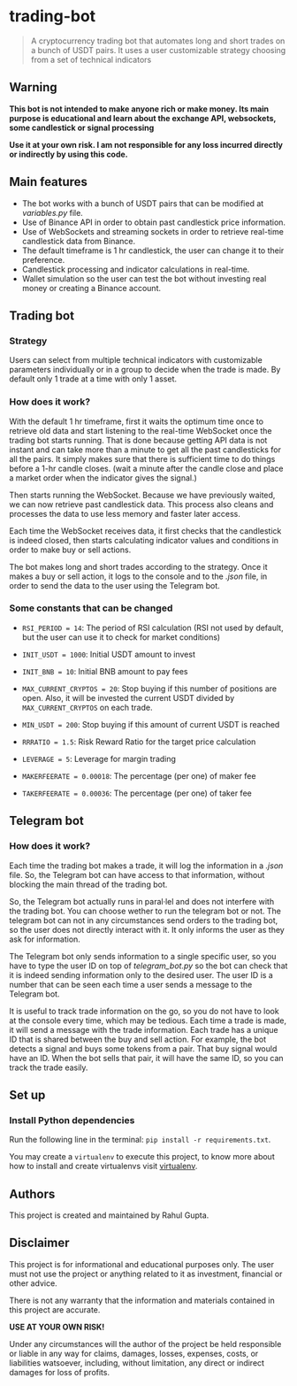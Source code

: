 # trading-bot

> A cryptocurrency trading bot that automates long and short trades on a bunch of USDT pairs. It uses a user customizable strategy choosing from a set of technical indicators
## Warning

**This bot is not intended to make anyone rich or make money. Its main purpose is educational and learn about the exchange API, websockets, some candlestick or signal processing**

**Use it at your own risk. I am not responsible for any loss incurred directly or indirectly by using this code.**

## Main features

- The bot works with a bunch of USDT pairs that can be modified at _variables.py_ file.
- Use of Binance API in order to obtain past candlestick price information.
- Use of WebSockets and streaming sockets in order to retrieve real-time candlestick data from Binance.
- The default timeframe is 1 hr candlestick, the user can change it to their preference.
- Candlestick processing and indicator calculations in real-time.
- Wallet simulation so the user can test the bot without investing real money or creating a Binance account.

## Trading bot

### Strategy
Users can select from multiple technical indicators with customizable parameters individually or in a group to decide when the trade is made. By default only 1 trade at a time with only 1 asset. 

### How does it work?

With the default 1 hr timeframe, first it waits the optimum time once to retrieve old data and start listening to the real-time WebSocket once the trading bot starts running. That is done because getting API data is not instant and can take more than a minute to get all the past candlesticks for all the pairs. It simply makes sure that there is sufficient time to do things before a 1-hr candle closes. (wait a minute after the candle close and place a market order when the indicator gives the signal.)

Then starts running the WebSocket. Because we have previously waited, we can now retrieve past candlestick data. This process also cleans and processes the data to use less memory and faster later access.

Each time the WebSocket receives data, it first checks that the candlestick is indeed closed, then starts calculating indicator values and conditions in order to make buy or sell actions.

The bot makes long and short trades according to the strategy. Once it makes a buy or sell action, it logs to the console and to the _.json_ file, in order to send the data to the user using the Telegram bot.

### Some constants that can be changed

- `RSI_PERIOD = 14`: The period of RSI calculation (RSI not used by default, but the user can use it to check for market conditions)
- `INIT_USDT = 1000`: Initial USDT amount to invest
- `INIT_BNB = 10`: Initial BNB amount to pay fees

- `MAX_CURRENT_CRYPTOS = 20`: Stop buying if this number of positions are open. Also, it will be invested the current USDT divided by `MAX_CURRENT_CRYPTOS` on each trade.
- `MIN_USDT = 200`: Stop buying if this amount of current USDT is reached

- `RRRATIO = 1.5`: Risk Reward Ratio for the target price calculation
- `LEVERAGE = 5`: Leverage for margin trading
- `MAKERFEERATE = 0.00018`: The percentage (per one) of maker fee
- `TAKERFEERATE = 0.00036`: The percentage (per one) of taker fee

## Telegram bot

### How does it work?

Each time the trading bot makes a trade, it will log the information in a _.json_ file. So, the Telegram bot can have access to that information, without blocking the main thread of the trading bot.

So, the Telegram bot actually runs in paral·lel and does not interfere with the trading bot. You can choose wether to run the telegram bot or not. The telegram bot can not in any circumstances send orders to the trading bot, so the user does not directly interact with it. It only informs the user as they ask for information.

The Telegram bot only sends information to a single specific user, so you have to type the user ID on top of _telegram_bot.py_ so the bot can check that it is indeed sending information only to the desired user. The user ID is a number that can be seen each time a user sends a message to the Telegram bot.

It is useful to track trade information on the go, so you do not have to look at the console every time, which may be tedious. Each time a trade is made, it will send a message with the trade information. Each trade has a unique ID that is shared between the buy and sell action. For example, the bot detects a signal and buys some tokens from a pair. That buy signal would have an ID. When the bot sells that pair, it will have the same ID, so you can track the trade easily.

## Set up

### Install Python dependencies

Run the following line in the terminal: `pip install -r requirements.txt`.

You may create a `virtualenv` to execute this project, to know more about how to install and create virtualenvs visit [virtualenv](https://docs.python.org/3/library/venv.html).

## Authors

This project is created and maintained by Rahul Gupta.

## Disclaimer

This project is for informational and educational purposes only. The user must not use the project or anything related to it as investment, financial or other advice.

There is not any warranty that the information and materials contained in this project are accurate.

**USE AT YOUR OWN RISK!**

Under any circumstances will the author of the project be held responsible or liable in any way for claims, damages, losses, expenses, costs, or liabilities watsoever, including, without limitation, any direct or indirect damages for loss of profits.

